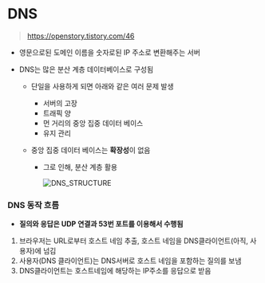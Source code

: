 # DNS

> https://openstory.tistory.com/46

- 영문으로된 도메인 이름을 숫자로된 IP 주소로 변환해주는 서버

- DNS는 많은 분산 계층 데이터베이스로 구성됨

  - 단일을 사용하게 되면 아래와 같은 여러 문제 발생

    - 서버의 고장
    - 트래픽 양
    - 먼 거리의 중앙 집중 데이터 베이스
    - 유지 관리

  - 중앙 집중 데이터 베이스는 **확장성**이 없음

    - 그로 인해, 분산 계층 활용

      ![DNS_STRUCTURE](https://www.novell.com/documentation/dns_dhcp/dhcp_enu/graphics/dhc_002a.gif)

### DNS 동작 흐름

- **질의와 응답은 UDP 연결과 53번 포트를 이용해서 수행됨**

1. 브라우저는 URL로부터 호스트 네임 추출, 호스트 네임을 DNS클라이언트(아직, 사용자)에 넘김
2. 사용자(DNS 클라이언트)는 DNS서버로 호스트 네임을 포함하는 질의를 보냄
3. DNS클라이언트는 호스트네임에 해당하는 IP주소를 응답으로 받음

